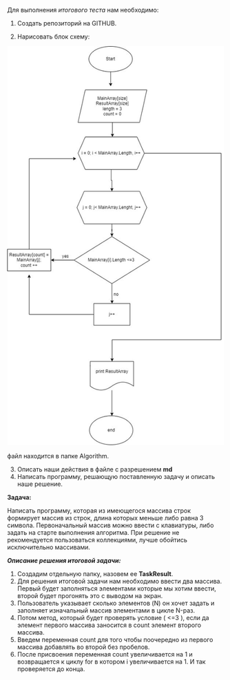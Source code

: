 Для выполнения *итогового теста* нам необходимо:

1. Создать репозиторий на GITHUB.

2. Нарисовать блок схему:

 ![Алгоритм](algorithm.jpg)

файл находится в папке Algorithm.

3. Описать наши действия в файле с разрешением **md**
4. Написать программу, решающую поставленную задачу и описать наше решение.

**Задача:**

Написать программу, которая из имеющегося массива строк формирует массив из строк, длина которых меньше либо равна 3 символа. Первоначальный массив можно ввести с клавиатуры, либо задать на старте выполнения алгоритма. При решение не рекомендуется пользоваться коллекциями, лучше обойтись исключительно массивами. 

**_Описание решения итоговой задачи:_**

1. Создадим отдельную папку, назовем ее **TaskResult**.
2. Для решения итоговой задачи нам необходимо ввести два массива.
Первый будет заполняться элементами которые мы хотим ввести, второй будет прогонять это с выводом на экран.
3. Пользователь указывает сколько элементов (N) он хочет задать и заполняет изначальный массив элементами в цикле N-раз.
4. Потом метод, который будет проверять условие ( <=3 ), если да элемент первого массива заносится в count элемент второго массива. 
5. Введем переменная count для того чтобы поочередно  из первого массива добавлять во второй без пробелов. 
6. После присвоения  переменная count увеличивается на 1 и возвращается к циклу for в котором i увеличивается на 1. И так проверяется до конца.


